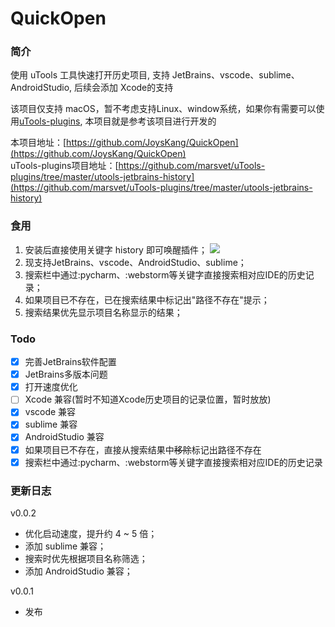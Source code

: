 # QuickOpen

### 简介

使用 uTools 工具快速打开历史项目, 支持 JetBrains、vscode、sublime、AndroidStudio, 后续会添加 Xcode的支持

该项目仅支持 macOS，暂不考虑支持Linux、window系统，如果你有需要可以使用[uTools-plugins](https://github.com/marsvet/uTools-plugins/tree/master/utools-jetbrains-history), 本项目就是参考该项目进行开发的

本项目地址：[https://github.com/JoysKang/QuickOpen](https://github.com/JoysKang/QuickOpen)  
uTools-plugins项目地址：[https://github.com/marsvet/uTools-plugins/tree/master/utools-jetbrains-history](https://github.com/marsvet/uTools-plugins/tree/master/utools-jetbrains-history)

### 食用

1. 安装后直接使用关键字 history 即可唤醒插件；
   ![](https://joys.oss-cn-shanghai.aliyuncs.com/mark_images/WechatIMG297.png)
2. 现支持JetBrains、vscode、AndroidStudio、sublime；
3. 搜索栏中通过:pycharm、:webstorm等关键字直接搜索相对应IDE的历史记录；
4. 如果项目已不存在，已在搜索结果中标记出"路径不存在"提示；
5. 搜索结果优先显示项目名称显示的结果；

### Todo

- [x] 完善JetBrains软件配置
- [x] JetBrains多版本问题
- [x] 打开速度优化
- [ ] Xcode 兼容(暂时不知道Xcode历史项目的记录位置，暂时放放)
- [x] vscode 兼容
- [x] sublime 兼容
- [x] AndroidStudio 兼容
- [x] 如果项目已不存在，直接从搜索结果中~~移除~~标记出路径不存在
- [x] 搜索栏中通过:pycharm、:webstorm等关键字直接搜索相对应IDE的历史记录

### 更新日志

v0.0.2
- 优化启动速度，提升约 4 ~ 5 倍；
- 添加 sublime 兼容；
- 搜索时优先根据项目名称筛选；
- 添加 AndroidStudio 兼容；

v0.0.1
- 发布
